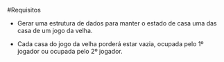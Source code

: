 #Requisitos

* Gerar uma estrutura de dados para manter o estado de casa uma das casa de um jogo da velha.

* Cada casa do jogo da velha porderá estar vazia, ocupada pelo 1º jogador ou ocupada pelo 2º jogador.
